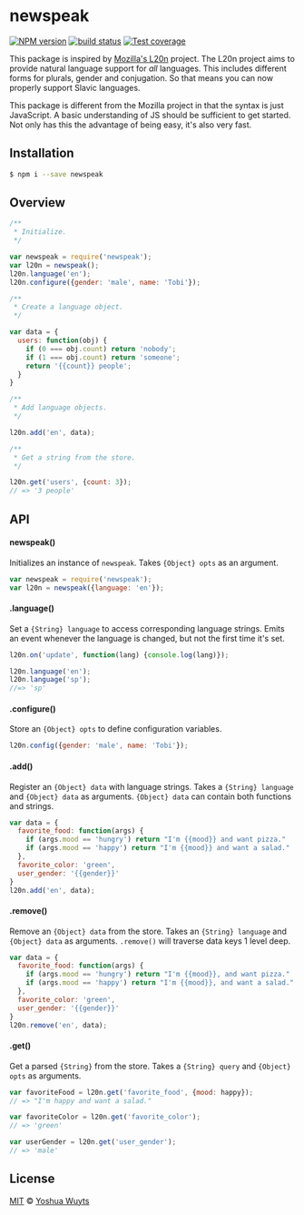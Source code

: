 # newspeak
[![NPM version][npm-image]][npm-url] [![build status][travis-image]][travis-url] 
[![Test coverage][coveralls-image]][coveralls-url]

This package is inspired by [Mozilla's L20n](http://l20n.org/) project. The L20n
project aims to provide natural language support for _all_ languages. This 
includes different forms for plurals, gender and conjugation. So that means you 
can now properly support Slavic languages.

This package is different from the Mozilla project in that the syntax is just
JavaScript. A basic understanding of JS should be sufficient to get started. Not
only has this the advantage of being easy, it's also very fast.

## Installation
```bash
$ npm i --save newspeak
```

## Overview
```js
/**
 * Initialize.
 */

var newspeak = require('newspeak');
var l20n = newspeak();
l20n.language('en');
l20n.configure({gender: 'male', name: 'Tobi'});

/**
 * Create a language object.
 */

var data = {
  users: function(obj) {
    if (0 === obj.count) return 'nobody';
    if (1 === obj.count) return 'someone';
    return '{{count}} people';
  }
}

/**
 * Add language objects.
 */

l20n.add('en', data);

/**
 * Get a string from the store.
 */

l20n.get('users', {count: 3});
// => '3 people'
```

## API
#### newspeak()
Initializes an instance of `newspeak`. Takes `{Object} opts` as an argument.
```js
var newspeak = require('newspeak');
var l20n = newspeak({language: 'en'});
```

#### .language()
Set a `{String} language` to access corresponding language strings. Emits an 
event whenever the language is changed, but not the first time it's set.
```js
l20n.on('update', function(lang) {console.log(lang)});

l20n.language('en');
l20n.language('sp');
//=> 'sp'
```

#### .configure()
Store an `{Object} opts` to define configuration variables.
```js
l20n.config({gender: 'male', name: 'Tobi'});
```

#### .add()
Register an `{Object} data` with language strings. Takes a 
`{String} language` and `{Object} data` as arguments. `{Object} data` can 
contain both functions and strings.
```js
var data = {
  favorite_food: function(args) {
    if (args.mood == 'hungry') return "I'm {{mood}} and want pizza."
    if (args.mood == 'happy') return "I'm {{mood}} and want a salad."
  },
  favorite_color: 'green',
  user_gender: '{{gender}}'
}
l20n.add('en', data);
```

#### .remove()
Remove an `{Object} data` from the store. Takes an `{String} language` and
`{Object} data` as arguments. `.remove()` will traverse data keys 1 level deep.
```js
var data = {
  favorite_food: function(args) {
    if (args.mood == 'hungry') return "I'm {{mood}}, and want pizza."
    if (args.mood == 'happy') return "I'm {{mood}}, and want a salad."
  },
  favorite_color: 'green',
  user_gender: '{{gender}}'
}
l20n.remove('en', data);
```

#### .get()
Get a parsed `{String}` from the store. Takes a `{String} query` and 
`{Object} opts` as arguments.
```js
var favoriteFood = l20n.get('favorite_food', {mood: happy});
// => "I'm happy and want a salad."

var favoriteColor = l20n.get('favorite_color');
// => 'green'

var userGender = l20n.get('user_gender');
// => 'male'
```
## License
[MIT](https://tldrlegal.com/license/mit-license) © [Yoshua Wuyts](http://yoshuawuyts.com)

[npm-image]: https://img.shields.io/npm/v/newspeak.svg?style=flat
[npm-url]: https://npmjs.org/package/newspeak
[travis-image]: https://img.shields.io/travis/yoshuawuyts/newspeak.svg?style=flat
[travis-url]: https://travis-ci.org/yoshuawuyts/newspeak
[coveralls-image]: https://img.shields.io/coveralls/yoshuawuyts/newspeak.svg?style=flat
[coveralls-url]: https://coveralls.io/r/yoshuawuyts/newspeak?branch=master
